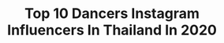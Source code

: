 ---
title: Top 10 Dancers Instagram Influencers In Thailand In 2020
description: >-
  Find top dancers Instagram influencers in Thailand in 2020. Most popular hashtags: #quarantine #dancer #sayso #2020.
platform: Instagram
profiles:
  - username: "markjsmurf"
    fullname: >-
      Pakorn Wanithanont
    location: "Thailand"
    followers: 2707
    engagement: 822
    commentsToLikes: 0.036942
    id: ck0w2m72ap2lr0i19jz9sugkv
    verified: false
    hashtags: "#dancingwiththestorm, #danger, #kangstawok, #socialdisdancing"
  - username: "stothesophie"
    fullname: >-
      🍒Sophie Marguerite Indracusin🌈
    location: "Thailand"
    followers: 185890
    engagement: 83
    commentsToLikes: 0.008204
    id: ck5hght2n2ub50i11pyunry9y
    verified: false
    hashtags: "#danceathome, #okaythissetisdone, #mymumisperfectlyokaywiththesephotossodontworryaboutme, #asiacamp"
  - username: "smart.bazic"
    fullname: >-
      Smart BaZic
    location: "Thailand"
    followers: 2588
    engagement: 932
    commentsToLikes: 0.076881
    id: ck6ts71os34es0j71bqe7mjfi
    verified: false
    hashtags: "#somechill, #rnp, #mywifelikemom, #soulflow"
  - username: "dieu_nhiii"
    fullname: >-
      🍒 Diệu Nhi  🍒
    location: "Thailand"
    followers: 2494281
    engagement: 241
    commentsToLikes: 0.004901
    id: ck0w0iq0veeo30i19oy3s9cjr
    verified: true
    hashtags: "#versacejeancouture, #movie, #cdce, #parkseojoon"
  - username: "cakesilicious"
    fullname: >-
      CAKECAKE K.
    location: "Thailand"
    followers: 25830
    engagement: 236
    commentsToLikes: 0.036710
    id: ck0w2m55lp2aa0i1943r9v2be
    verified: false
    hashtags: "#throughthistogether, #breakmyheart, #sudio, #sudioth"
  - username: "komalmawani"
    fullname: >-
      Komal Mawani
    location: "Thailand"
    followers: 3743
    engagement: 1787
    commentsToLikes: 0.080685
    id: ckaoqx025ksjv0i78l0czhxcl
    verified: false
    hashtags: "#govinda, #moves, #young, #linkinbio"
  - username: "katicq"
    fullname: >-
      KATI TIWAWAN K.
    location: "Thailand"
    followers: 20261
    engagement: 628
    commentsToLikes: 0.011273
    id: ck9whjfo5y57d0j78p2yd2wxx
    verified: false
    hashtags: "#thaitanium, #milli, #sponsorthailand, #winkwhite"
  - username: "kannudee_"
    fullname: >-
      #เต้นกับกั้ง 🐳
    location: "Thailand"
    followers: 66861
    engagement: 485
    commentsToLikes: 0.005797
    id: ck6tllx0b67da0j710s745vjq
    verified: false
    hashtags: "#winkwhite, #atipashop, #thaitanium, #alcohol"
---